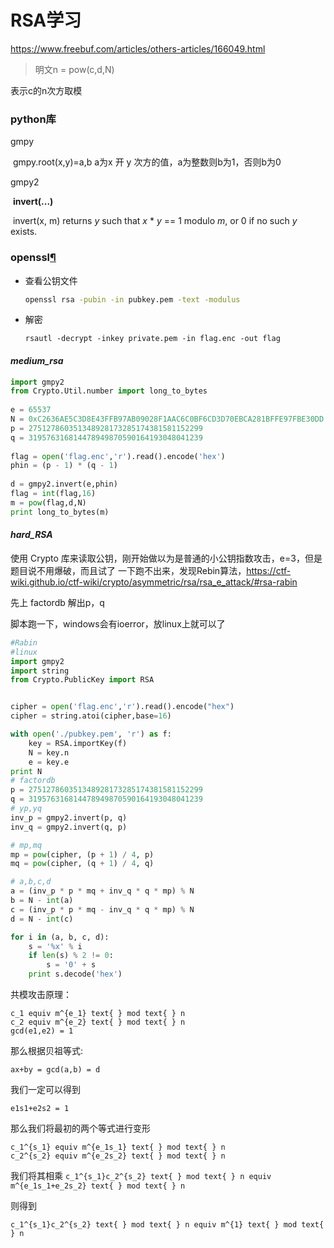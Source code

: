 # RSA学习

https://www.freebuf.com/articles/others-articles/166049.html

> 明文n = pow(c,d,N)

表示c的n次方取模

### python库

gmpy

​	gmpy.root(x,y)=a,b	a为x 开 y 次方的值，a为整数则b为1，否则b为0

gmpy2

​	**invert(...)**

​	invert(x, m) returns *y* such that *x* * *y* == 1 modulo *m*, or 0 if no such *y* exists.

### openssl[¶](https://ctf-wiki.github.io/ctf-wiki/crypto/asymmetric/rsa/rsa_theory/#openssl)

- 查看公钥文件

  ```bash
  openssl rsa -pubin -in pubkey.pem -text -modulus
  ```

- 解密

  ```ba&#39;sh
  rsautl -decrypt -inkey private.pem -in flag.enc -out flag
  ```

#### *medium_rsa*

```python
import gmpy2
from Crypto.Util.number import long_to_bytes
  
e = 65537
N = 0xC2636AE5C3D8E43FFB97AB09028F1AAC6C0BF6CD3D70EBCA281BFFE97FBE30DD # 87924348264132406875276140514499937145050893665602592992418171647042491658461
p = 275127860351348928173285174381581152299
q = 319576316814478949870590164193048041239
  
flag = open('flag.enc','r').read().encode('hex')
phin = (p - 1) * (q - 1)
  
d = gmpy2.invert(e,phin)
flag = int(flag,16)
m = pow(flag,d,N)
print long_to_bytes(m)
```



#### *hard_RSA*

使用 Crypto 库来读取公钥，刚开始做以为是普通的小公钥指数攻击，e=3，但是题目说不用爆破，而且试了		一下跑不出来，发现Rebin算法，https://ctf-wiki.github.io/ctf-wiki/crypto/asymmetric/rsa/rsa_e_attack/#rsa-rabin

先上	factordb 解出p，q

脚本跑一下，windows会有ioerror，放linux上就可以了

```python
#Rabin     
#linux 
import gmpy2
import string
from Crypto.PublicKey import RSA


cipher = open('flag.enc','r').read().encode("hex")
cipher = string.atoi(cipher,base=16)

with open('./pubkey.pem', 'r') as f:
    key = RSA.importKey(f)
    N = key.n
    e = key.e
print N
# factordb
p = 275127860351348928173285174381581152299
q = 319576316814478949870590164193048041239
# yp,yq
inv_p = gmpy2.invert(p, q)
inv_q = gmpy2.invert(q, p)

# mp,mq
mp = pow(cipher, (p + 1) / 4, p)
mq = pow(cipher, (q + 1) / 4, q)

# a,b,c,d
a = (inv_p * p * mq + inv_q * q * mp) % N
b = N - int(a)
c = (inv_p * p * mq - inv_q * q * mp) % N
d = N - int(c)

for i in (a, b, c, d):
    s = '%x' % i
    if len(s) % 2 != 0:
        s = '0' + s
    print s.decode('hex')
```

共模攻击原理：

```
c_1 equiv m^{e_1} text{ } mod text{ } n
c_2 equiv m^{e_2} text{ } mod text{ } n
gcd(e1,e2) = 1
```

那么根据贝祖等式:

```
ax+by = gcd(a,b) = d
```

我们一定可以得到

```
e1s1+e2s2 = 1
```

那么我们将最初的两个等式进行变形

```
c_1^{s_1} equiv m^{e_1s_1} text{ } mod text{ } n
c_2^{s_2} equiv m^{e_2s_2} text{ } mod text{ } n
```

我们将其相乘
`c_1^{s_1}c_2^{s_2} text{ } mod text{ } n equiv m^{e_1s_1+e_2s_2} text{ } mod text{ } n`

则得到

```
c_1^{s_1}c_2^{s_2} text{ } mod text{ } n equiv m^{1} text{ } mod text{ } n
```

